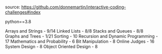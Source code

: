 source: https://github.com/donnemartin/interactive-coding-challenges#index

python==3.8

Arrays and Strings - 9/14
Linked Lists - 8/8
Stacks and Queues - 8/8
Graphs and Trees - 1/21
Sorting - 10
Recursion and Dynamic Programming - 17
Mathematics and Probability - 6
Bit Manipulation - 8
Online Judges - 16
System Design - 8
Object Oriented Design - 8
